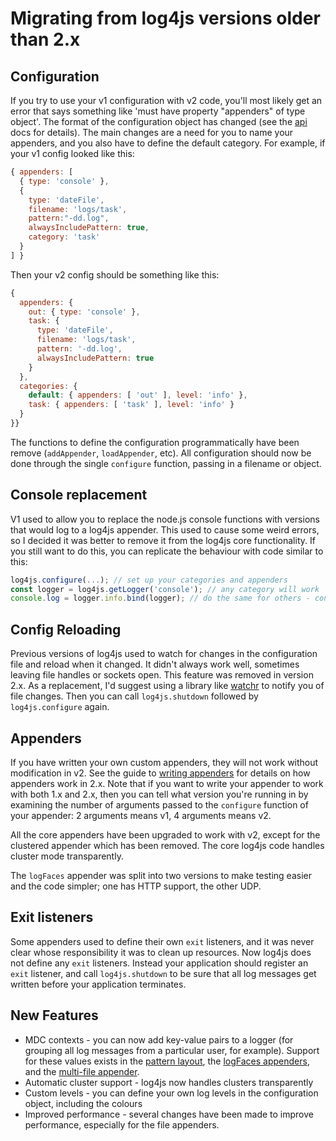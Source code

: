 # Migrating from log4js versions older than 2.x

## Configuration
If you try to use your v1 configuration with v2 code, you'll most likely get an error that says something like 'must have property "appenders" of type object'. The format of the configuration object has changed (see the [api](api.md) docs for details). The main changes are a need for you to name your appenders, and you also have to define the default category. For example, if your v1 config looked like this:
```javascript
{ appenders: [
  { type: 'console' },
  {
    type: 'dateFile',
    filename: 'logs/task',
    pattern:"-dd.log",
    alwaysIncludePattern: true,
    category: 'task'
  }
] }
```
Then your v2 config should be something like this:
```javascript
{
  appenders: {
    out: { type: 'console' },
    task: {
      type: 'dateFile',
      filename: 'logs/task',
      pattern: '-dd.log',
      alwaysIncludePattern: true
    }
  },
  categories: {
    default: { appenders: [ 'out' ], level: 'info' },
    task: { appenders: [ 'task' ], level: 'info' }
  }
}}
```

The functions to define the configuration programmatically have been remove (`addAppender`, `loadAppender`, etc). All configuration should now be done through the single `configure` function, passing in a filename or object.

## Console replacement
V1 used to allow you to replace the node.js console functions with versions that would log to a log4js appender. This used to cause some weird errors, so I decided it was better to remove it from the log4js core functionality. If you still want to do this, you can replicate the behaviour with code similar to this:
```javascript
log4js.configure(...); // set up your categories and appenders
const logger = log4js.getLogger('console'); // any category will work
console.log = logger.info.bind(logger); // do the same for others - console.debug, etc.
```

## Config Reloading
Previous versions of log4js used to watch for changes in the configuration file and reload when it changed. It didn't always work well, sometimes leaving file handles or sockets open. This feature was removed in version 2.x. As a replacement, I'd suggest using a library like [watchr](https://www.npmjs.com/package/watchr) to notify you of file changes. Then you can call `log4js.shutdown` followed by `log4js.configure` again.

## Appenders
If you have written your own custom appenders, they will not work without modification in v2. See the guide to [writing appenders](writing-appenders.md) for details on how appenders work in 2.x. Note that if you want to write your appender to work with both 1.x and 2.x, then you can tell what version you're running in by examining the number of arguments passed to the `configure` function of your appender: 2 arguments means v1, 4 arguments means v2.

All the core appenders have been upgraded to work with v2, except for the clustered appender which has been removed. The core log4js code handles cluster mode transparently.

The `logFaces` appender was split into two versions to make testing easier and the code simpler; one has HTTP support, the other UDP.

## Exit listeners
Some appenders used to define their own `exit` listeners, and it was never clear whose responsibility it was to clean up resources. Now log4js does not define any `exit` listeners. Instead your application should register an `exit` listener, and call `log4js.shutdown` to be sure that all log messages get written before your application terminates.

## New Features
* MDC contexts - you can now add key-value pairs to a logger (for grouping all log messages from a particular user, for example). Support for these values exists in the [pattern layout](layouts.md), the [logFaces appenders](logFaces-UDP.md), and the [multi-file appender](multiFile.md).
* Automatic cluster support - log4js now handles clusters transparently
* Custom levels - you can define your own log levels in the configuration object, including the colours
* Improved performance - several changes have been made to improve performance, especially for the file appenders.

